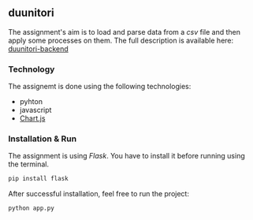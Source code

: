 ## duunitori

The assignment's aim is to load and parse data from a _csv_ file and then apply some processes on them. The full description is available here: [duunitori-backend](https://duunitori.fi/backend-trainee)


### Technology

The assignemt is done using the following technologies:

* pyhton
* javascript
* [Chart.js](https://chartjs.org)

### Installation & Run

The assignment is using _Flask_. You have to install it before running using the terminal.

```python
pip install flask
```

After successful installation, feel free to run the project:

```python
python app.py
```

